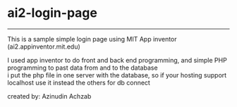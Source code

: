 # ai2-login-page
<hr>
This is a sample simple login page using MIT App inventor (ai2.appinventor.mit.edu)<br>

I used app inventor to do front and back end programming, and simple PHP programming to past data from and to the database<br>
i put the php file in one server with the database, so if your hosting support localhost use it instead the others for db connect<br>

created by: Azinudin Achzab
